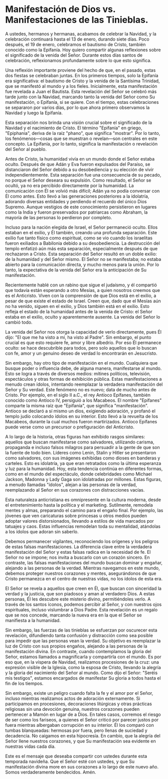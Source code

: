 # Manifestación de Dios vs. Manifestaciones de las Tinieblas.  

A ustedes, hermanos y hermanas, acabamos de celebrar la Navidad, y la celebración continuará hasta el 13 de enero, durando siete días. Poco después, el 19 de enero, celebramos el bautismo de Cristo, también conocido como la Epifanía. Hoy quiero compartir algunas reflexiones sobre el significado de la venida del Señor. Durante estos días santos de celebración, reflexionamos profundamente sobre lo que esto significa.  

Una reflexión importante proviene del hecho de que, en el pasado, estas dos fiestas se celebraban juntas. En los primeros tiempos, solo la Epifanía era significativa: el bautismo de Cristo y la venida de la Santísima Trinidad, que se manifestó al mundo y a los fieles. Inicialmente, esta manifestación fue revelada a Juan el Bautista. Esta revelación del Señor se celebró más tarde junto con la Navidad, marcando tanto la venida del Señor como Su manifestación, o Epifanía, si se quiere. Con el tiempo, estas celebraciones se separaron por varios días, por lo que ahora primero observamos la Navidad y luego la Epifanía.  

Esta separación nos brinda una visión crucial sobre el significado de la Navidad y el nacimiento de Cristo. El término "Epifanía" en griego, "Epiphania", deriva de la raíz "phano", que significa "mostrar". Por lo tanto, los fenómenos—cosas que se muestran o revelan—son centrales en este concepto. La Epifanía, por lo tanto, significa la manifestación o revelación del Señor al pueblo.  

Antes de Cristo, la humanidad vivía en un mundo donde el Señor estaba oculto. Después de que Adán y Eva fueron expulsados del Paraíso, se distanciaron del Señor debido a su desobediencia y su elección de vivir independientemente. Esta separación fue una consecuencia de su pecado, no porque el Señor deseara su expulsión. Como resultado, el Señor se ocultó, ya no era percibido directamente por la humanidad. La comunicación con Él se volvió más difícil; Adán ya no podía conversar con Él como antes. Esto llevó a las generaciones posteriores a la idolatría, adorando diversas entidades y perdiendo el recuerdo del único Dios Supremo. Aunque vestigios de este conocimiento persistieron en lugares como la India y fueron preservados por patriarcas como Abraham, la mayoría de las personas lo perdieron por completo.  

Incluso para la nación elegida de Israel, el Señor permaneció oculto. Ellos estaban en el exilio, y Él también, creando una profunda separación. Este exilio fue tanto físico como espiritual, como se vio cuando los israelitas fueron exiliados a Babilonia debido a su desobediencia. La destrucción del templo enfatizó aún más esta separación, especialmente después de que rechazaron a Cristo. Esta separación del Señor resultó en un doble exilio: de la humanidad y del Señor mismo. El Señor no se manifestaba; no estaba abierto para la comunicación directa, y mucho menos para la unión. Por lo tanto, la expectativa de la venida del Señor era la anticipación de Su manifestación.  

Recientemente hablé con un rabino que sigue el judaísmo, y él compartió que todavía están esperando a otro Mesías, a quien nosotros creemos que es el Anticristo. Viven con la comprensión de que Dios está en el exilio, a pesar de que existe el estado de Israel. Creen que, dado que el Mesías aún no ha venido, siguen en el exilio, y Dios también está en el exilio. Esto refleja el estado de la humanidad antes de la venida de Cristo: el Señor estaba en el exilio, oculto y aparentemente ausente. La venida del Señor lo cambió todo.  

La venida del Señor nos otorga la capacidad de verlo directamente, pues Él dijo: "El que me ha visto a mí, ha visto al Padre". Sin embargo, el punto crucial es que esto requiere fe, amor y libre albedrío. Por eso Él permanece oculto: se hace descubrible para todos, pero solo aquellos que lo buscan con fe, amor y un genuino deseo de verdad lo encontrarán en Jesucristo.  

Sin embargo, hay otro tipo de manifestación en el mundo. Cualquiera que busque poder o influencia debe, de alguna manera, manifestarse al mundo. Esto se logra a través de diversos medios: mítines políticos, televisión, espectáculos y otras formas de exhibición pública. Estas manifestaciones a menudo crean ídolos, intentando reemplazar la verdadera manifestación del Señor y Su verdad. Este fenómeno no es nuevo; data de mucho antes de Cristo. Por ejemplo, en el siglo II a.C., el rey Antíoco Epífanes, también conocido como Antíoco IV, persiguió a los Macabeos. El nombre "Epífanes" comparte la misma raíz que "Epifanía", que significa "manifestación". Antíoco se declaró a sí mismo un dios, exigiendo adoración, y profanó el templo judío colocando ídolos en su interior. Esto llevó a la revuelta de los Macabeos, durante la cual muchos fueron martirizados. Antíoco Epífanes puede verse como un precursor o prefiguración del Anticristo.  

A lo largo de la historia, otras figuras han exhibido rasgos similares: aquellos que buscan manifestarse como salvadores, utilizando carisma, propaganda e incluso falsos milagros para persuadir a la gente de que son la fuente de todo bien. Líderes como Lenin, Stalin y Hitler se presentaron como salvadores, con sus imágenes exhibidas como dioses en banderas y carteles. Esto es idolatría, ya que eran retratados como la última esperanza y luz para la humanidad. Hoy, esta tendencia continúa en diferentes formas, como en el mundo del espectáculo, donde celebridades como Michael Jackson, Madonna y Lady Gaga son idolatradas por millones. Estas figuras, a menudo llamadas "ídolos", alejan a las personas de la verdad, reemplazando al Señor en sus corazones con distracciones vacías.  

Esta naturaleza anticristiana es omnipresente en la cultura moderna, desde el entretenimiento hasta la política y el marketing. Sutilmente, remodela mentes y almas, preparando el camino para el engaño final. Por ejemplo, las jóvenes que ven caricaturas sobre princesas u otros medios pueden adoptar valores distorsionados, llevando a estilos de vida marcados por tatuajes y caos. Estas influencias remodelan toda su mentalidad, atándolas a los ídolos que adoran sin saberlo.  

Debemos permanecer vigilantes, reconociendo los orígenes y los peligros de estas falsas manifestaciones. La diferencia clave entre la verdadera manifestación del Señor y estas falsas radica en la necesidad de fe. El Señor no se impone; nos invita a buscarlo con un corazón sincero. En contraste, las falsas manifestaciones del mundo buscan dominar y engañar, alejando a las personas de la verdad. Mientras navegamos en este mundo, debemos proteger nuestros corazones y mentes, asegurándonos de que Cristo permanezca en el centro de nuestras vidas, no los ídolos de esta era.

El Señor se revela a aquellos que creen en Él, que buscan con sinceridad la verdad y la justicia, que son piadosos y aman al verdadero Dios. A estas personas, Él les descubre este misterio divino, permitiéndoles verlo. A través de los santos íconos, podemos percibir al Señor, y con nuestros ojos espirituales, incluso vislumbrar a Dios Padre. Esta revelación es un regalo que se nos concede, marcando la nueva era en la que el Señor se manifiesta a la humanidad.

Sin embargo, las fuerzas de las tinieblas se esfuerzan por oscurecer esta revelación, difundiendo tanta confusión y distracción como sea posible para impedir que las personas vean la verdad. Su objetivo es reemplazar la luz de Cristo con sus propios engaños, alejando a las personas de la manifestación divina. En contraste, cuando contemplamos la gloria del Señor, estamos llamados a magnificarla y compartirla con el mundo. Es por eso que, en la víspera de Navidad, realizamos procesiones de la cruz: una expresión visible de la Iglesia, como la esposa de Cristo, llevando la alegría y la gloria del nacimiento del Señor al mundo. Como dijo el Señor: "Seréis mis testigos", estamos encargados de manifestar Su gloria a todos hasta el fin de los tiempos.

Sin embargo, existe un peligro cuando falta la fe y el amor por el Señor, incluso mientras realizamos actos de adoración externamente. Si participamos en procesiones, decoraciones litúrgicas y otras prácticas religiosas sin una devoción genuina, nuestros corazones pueden pertenecer a Mamón en lugar de a Dios. En tales casos, corremos el riesgo de ser como los fariseos, a quienes el Señor criticó por parecer justos por fuera mientras albergaban corrupción en su interior. Él los comparó con tumbas blanqueadas: hermosas por fuera, pero llenas de suciedad y decadencia. No caigamos en esta hipocresía. En cambio, que la alegría del Señor llene nuestros corazones, y que Su manifestación sea evidente en nuestras vidas cada día.

Este es el mensaje que deseaba compartir con ustedes durante esta temporada navideña. Que el Señor esté con ustedes, y que Su manifestación divina more en sus corazones a lo largo de este nuevo año. Somos verdaderamente bendecidos. Amén.

